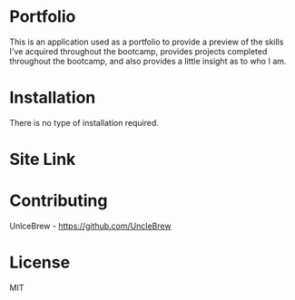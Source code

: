 # Portfolio
This is an application used as a portfolio to provide a preview of the skills I've acquired throughout the bootcamp, provides projects completed throughout the bootcamp, and also provides a little insight as to who I am.

# Installation
There is no type of installation required.

# Site Link

# Contributing 
UnlceBrew - https://github.com/UncleBrew

# License 
MIT
